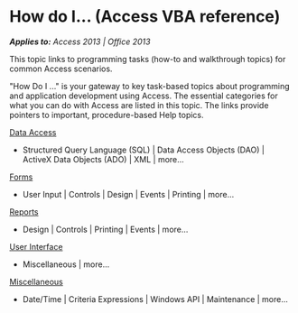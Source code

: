 
# How do I... (Access VBA reference)

 _**Applies to:** Access 2013 | Office 2013_

This topic links to programming tasks (how-to and walkthrough topics) for common Access scenarios.

"How Do I ..." is your gateway to key task-based topics about programming and application development using Access. The essential categories for what you can do with Access are listed in this topic. The links provide pointers to important, procedure-based Help topics.

 [Data Access](d3f778f5-d6e6-bb99-0c8b-da295c5214ff.md)

-  Structured Query Language (SQL) | Data Access Objects (DAO) | ActiveX Data Objects (ADO) | XML | more...
    
 [Forms](42a7ed77-e7cc-d945-00b2-9c10a3392223.md)

- User Input | Controls | Design | Events | Printing | more...
    
 [Reports](1ba67d04-87b8-d466-3dc5-4443df2e99f3.md)

-  Design | Controls | Printing | Events | more...
    
 [User Interface](ae1b163d-21a6-3ac2-91e7-f0506fd4842f.md)

-  Miscellaneous | more...
    
 [Miscellaneous](719a36c4-5c3c-0a95-2393-b35666ed32ab.md)


- Date/Time | Criteria Expressions | Windows API | Maintenance | more...
    

